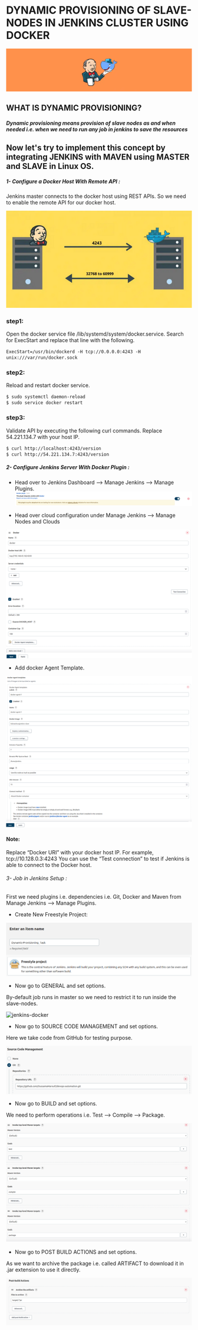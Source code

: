 # DYNAMIC PROVISIONING OF SLAVE-NODES IN JENKINS CLUSTER USING DOCKER

![jenkins-docker](https://github.com/OussamaMaroufi/Dynamic-provisioning-of-slave-node-jenkins/blob/main/images/jenkins-docker.png?raw=true)


## WHAT IS DYNAMIC PROVISIONING?

##### Dynamic provisioning means provision of slave nodes as and when needed i.e. when we need to run any job in jenkins to save the resources


## Now let's try to implement this concept by integrating JENKINS with MAVEN using MASTER and SLAVE in Linux OS.


##### 1- Configure a Docker Host With Remote API :

Jenkins master connects to the docker host using REST APIs. So we need to enable the remote API for our docker host.

![jenkins-docker](https://github.com/OussamaMaroufi/Dynamic-provisioning-of-slave-node-jenkins/blob/main/images/remote-api.png?raw=true)

### step1:
Open the docker service file /lib/systemd/system/docker.service. Search for ExecStart and replace that line with the following.

```
ExecStart=/usr/bin/dockerd -H tcp://0.0.0.0:4243 -H unix:///var/run/docker.sock
```

### step2:
Reload and restart docker service.

```
$ sudo systemctl daemon-reload
$ sudo service docker restart
```
### step3:
 Validate API by executing the following curl commands. Replace 54.221.134.7 with your host IP.

 ```
$ curl http://localhost:4243/version
$ curl http://54.221.134.7:4243/version
 ```

 ##### 2- Configure Jenkins Server With Docker Plugin : 

 - Head over to Jenkins Dashboard –> Manage Jenkins –> Manage Plugins.
![jenkins-docker](https://github.com/OussamaMaroufi/Dynamic-provisioning-of-slave-node-jenkins/blob/main/images/docker-plugin.png?raw=true)



- Head over cloud configuration under Manage Jenkins –> Manage Nodes and Clouds


![jenkins-docker](https://github.com/OussamaMaroufi/Dynamic-provisioning-of-slave-node-jenkins/blob/main/images/config-cloud.png?raw=true)

- Add docker Agent Template.


![jenkins-docker](https://github.com/OussamaMaroufi/Dynamic-provisioning-of-slave-node-jenkins/blob/main/images/docker-agent-template.png?raw=true)



#### Note:
 Replace “Docker URI” with your docker host IP. For example, tcp://10.128.0.3:4243 You can use the “Test connection” to test if Jenkins is able to connect to the Docker host.




 ###### 3- Job in Jenkins Setup :

 First we need plugins i.e. dependencies i.e. Git, Docker and Maven from Manage Jenkins --> Manage Plugins.

- Create New Freestyle Project:

![jenkins-docker](https://github.com/OussamaMaroufi/Dynamic-provisioning-of-slave-node-jenkins/blob/main/images/step1.png?raw=true)

- Now go to GENERAL and set options.

By-default job runs in master so we need to restrict it to run inside the slave-nodes.

![jenkins-docker](https://github.com/OussamaMaroufi/Dynamic-provisioning-of-slave-node-jenkins/blob/main/images/step2.png?raw=true)


- Now go to SOURCE CODE MANAGEMENT and set options.

Here we take code from GitHub for testing purpose.

![jenkins-docker](https://github.com/OussamaMaroufi/Dynamic-provisioning-of-slave-node-jenkins/blob/main/images/step3.png?raw=true)

- Now go to BUILD and set options.

We need to perform operations i.e. Test --> Compile --> Package.


![jenkins-docker](https://github.com/OussamaMaroufi/Dynamic-provisioning-of-slave-node-jenkins/blob/main/images/step4.png?raw=true)

- Now go to POST BUILD ACTIONS and set options.

As we want to archive the package i.e. called ARTIFACT to download it in .jar extension to use it directly.

![jenkins-docker](https://github.com/OussamaMaroufi/Dynamic-provisioning-of-slave-node-jenkins/blob/main/images/step5.png?raw=true)










